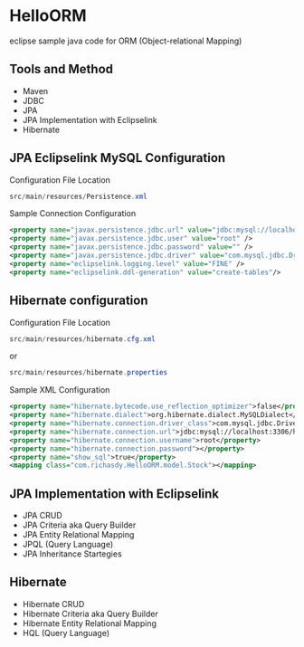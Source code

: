 # HelloORM
eclipse sample java code for ORM (Object-relational Mapping)

## Tools and Method
* Maven
* JDBC
* JPA
* JPA Implementation with Eclipselink
* Hibernate

## JPA Eclipselink MySQL Configuration
Configuration File Location
```java
src/main/resources/Persistence.xml
```

Sample Connection Configuration
```xml
<property name="javax.persistence.jdbc.url" value="jdbc:mysql://localhost:3306/hellojava" />
<property name="javax.persistence.jdbc.user" value="root" />
<property name="javax.persistence.jdbc.password" value="" />
<property name="javax.persistence.jdbc.driver" value="com.mysql.jdbc.Driver" />
<property name="eclipselink.logging.level" value="FINE" />
<property name="eclipselink.ddl-generation" value="create-tables"/>
```

## Hibernate configuration
Configuration File Location
```java
src/main/resources/hibernate.cfg.xml
```
or
```java
src/main/resources/hibernate.properties
```

Sample XML Configuration
```xml
<property name="hibernate.bytecode.use_reflection_optimizer">false</property>
<property name="hibernate.dialect">org.hibernate.dialect.MySQLDialect</property>
<property name="hibernate.connection.driver_class">com.mysql.jdbc.Driver</property>
<property name="hibernate.connection.url">jdbc:mysql://localhost:3306/hellojava</property>
<property name="hibernate.connection.username">root</property>
<property name="hibernate.connection.password"></property>
<property name="show_sql">true</property>
<mapping class="com.richasdy.HelloORM.model.Stock"></mapping>
```

## JPA Implementation with Eclipselink
* JPA CRUD
* JPA Criteria aka Query Builder
* JPA Entity Relational Mapping
* JPQL (Query Language)
* JPA Inheritance Startegies

## Hibernate
* Hibernate CRUD
* Hibernate Criteria aka Query Builder
* Hibernate Entity Relational Mapping
* HQL (Query Language)
